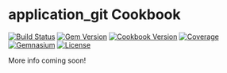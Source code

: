 # application_git Cookbook

[![Build Status](https://img.shields.io/travis/poise/application_git.svg)](https://travis-ci.org/poise/application_git)
[![Gem Version](https://img.shields.io/gem/v/poise-application-git.svg)](https://rubygems.org/gems/poise-application-git)
[![Cookbook Version](https://img.shields.io/cookbook/v/application_git.svg)](https://supermarket.chef.io/cookbooks/application_git)
[![Coverage](https://img.shields.io/codecov/c/github/poise/application_git.svg)](https://codecov.io/github/poise/application_git)
[![Gemnasium](https://img.shields.io/gemnasium/poise/application_git.svg)](https://gemnasium.com/poise/application_git)
[![License](https://img.shields.io/badge/license-Apache_2-blue.svg)](https://www.apache.org/licenses/LICENSE-2.0)

More info coming soon!
